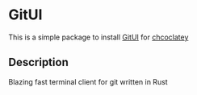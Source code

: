 # GitUI
This is a simple package to install [GitUI](https://github.com/extrawurst/gitui) for [chcoclatey](https://chocolatey.org/)

## Description
Blazing fast terminal client for git written in Rust